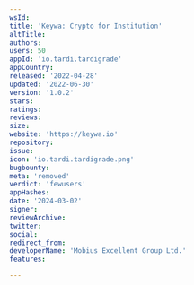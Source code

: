 ```yaml
---
wsId: 
title: 'Keywa: Crypto for Institution'
altTitle: 
authors: 
users: 50
appId: 'io.tardi.tardigrade'
appCountry: 
released: '2022-04-28'
updated: '2022-06-30'
version: '1.0.2'
stars: 
ratings: 
reviews: 
size: 
website: 'https://keywa.io'
repository: 
issue: 
icon: 'io.tardi.tardigrade.png'
bugbounty: 
meta: 'removed'
verdict: 'fewusers'
appHashes: 
date: '2024-03-02'
signer: 
reviewArchive: 
twitter: 
social: 
redirect_from: 
developerName: 'Mobius Excellent Group Ltd.'
features: 

---
```


